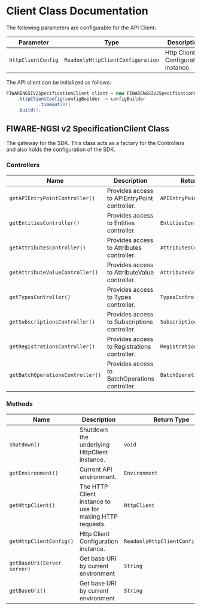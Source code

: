 
# Client Class Documentation

The following parameters are configurable for the API Client:

| Parameter | Type | Description |
|  --- | --- | --- |
| `httpClientConfig` | `ReadonlyHttpClientConfiguration` | Http Client Configuration instance. |

The API client can be initialized as follows:

```java
FIWARENGSIV2SpecificationClient client = new FIWARENGSIV2SpecificationClient.Builder()
    .httpClientConfig(configBuilder -> configBuilder
            .timeout(0))
    .build();
```

## FIWARE-NGSI v2 SpecificationClient Class

The gateway for the SDK. This class acts as a factory for the Controllers and also holds the configuration of the SDK.

### Controllers

| Name | Description | Return Type |
|  --- | --- | --- |
| `getAPIEntryPointController()` | Provides access to APIEntryPoint controller. | `APIEntryPointController` |
| `getEntitiesController()` | Provides access to Entities controller. | `EntitiesController` |
| `getAttributesController()` | Provides access to Attributes controller. | `AttributesController` |
| `getAttributeValueController()` | Provides access to AttributeValue controller. | `AttributeValueController` |
| `getTypesController()` | Provides access to Types controller. | `TypesController` |
| `getSubscriptionsController()` | Provides access to Subscriptions controller. | `SubscriptionsController` |
| `getRegistrationsController()` | Provides access to Registrations controller. | `RegistrationsController` |
| `getBatchOperationsController()` | Provides access to BatchOperations controller. | `BatchOperationsController` |

### Methods

| Name | Description | Return Type |
|  --- | --- | --- |
| `shutdown()` | Shutdown the underlying HttpClient instance. | `void` |
| `getEnvironment()` | Current API environment. | `Environment` |
| `getHttpClient()` | The HTTP Client instance to use for making HTTP requests. | `HttpClient` |
| `getHttpClientConfig()` | Http Client Configuration instance. | `ReadonlyHttpClientConfiguration` |
| `getBaseUri(Server server)` | Get base URI by current environment | `String` |
| `getBaseUri()` | Get base URI by current environment | `String` |

